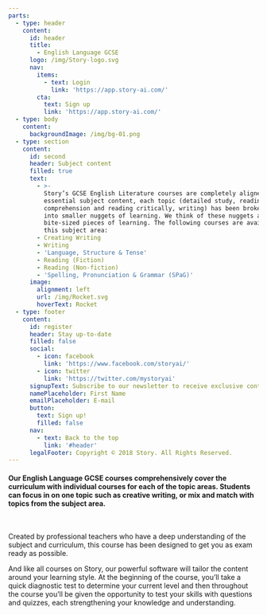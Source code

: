 ```yaml
---
parts:
  - type: header
    content:
      id: header
      title:
        - English Language GCSE
      logo: /img/Story-logo.svg
      nav:
        items:
          - text: Login
            link: 'https://app.story-ai.com/'
        cta:
          text: Sign up
          link: 'https://app.story-ai.com/'
  - type: body
    content:
      backgroundImage: /img/bg-01.png
  - type: section
    content:
      id: second
      header: Subject content
      filled: true
      text:
        - >-
          Story’s GCSE English Literature courses are completely aligned to the
          essential subject content, each topic (detailed study, reading
          comprehension and reading critically, writing) has been broken down
          into smaller nuggets of learning. We think of these nuggets as
          bite-sized pieces of learning. The following courses are available in
          this subject area:
        - Creating Writing
        - Writing
        - 'Language, Structure & Tense'
        - Reading (Fiction)
        - Reading (Non-fiction)
        - 'Spelling, Pronunciation & Grammar (SPaG)'
      image:
        alignment: left
        url: /img/Rocket.svg
        hoverText: Rocket
  - type: footer
    content:
      id: register
      header: Stay up-to-date
      filled: false
      social:
        - icon: facebook
          link: 'https://www.facebook.com/storyai/'
        - icon: twitter
          link: 'https://twitter.com/mystoryai'
      signupText: Subscribe to our newsletter to receive exclusive content.
      namePlaceholder: First Name
      emailPlaceholder: E-mail
      button:
        text: Sign up!
        filled: false
      nav:
        - text: Back to the top
          link: '#header'
      legalFooter: Copyright © 2018 Story. All Rights Reserved.
---
```


#### Our English Language GCSE courses comprehensively cover the curriculum with individual courses for each of the topic areas. Students can focus in on one topic such as creative writing, or mix and match with topics from the subject area.

&nbsp;

Created by professional teachers who have a deep understanding of the subject and curriculum, this course has been designed to get you as exam ready as possible.

And like all courses on Story, our powerful software will tailor the content around your learning style. At the beginning of the course, you’ll take a quick diagnostic test to determine your current level and then throughout the course you’ll be given the opportunity to test your skills with questions and quizzes, each strengthening your knowledge and understanding.